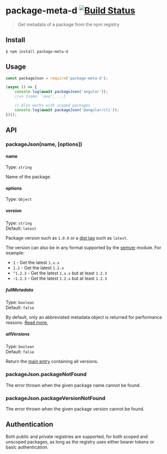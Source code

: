 # package-meta-d [![Build Status](https://travis-ci.org/sindresorhus/package-json.svg?branch=master)](https://travis-ci.org/sindresorhus/package-json)

> Get metadata of a package from the npm registry


## Install

```
$ npm install package-meta-d
```


## Usage

```js
const packageJson = require('package-meta-d');

(async () => {
	console.log(await packageJson('angular'));
	//=> {name: 'ava', ...}

	// Also works with scoped packages
	console.log(await packageJson('@angular/cli'));
})();
```


## API

### packageJson(name, [options])

#### name

Type: `string`

Name of the package.

#### options

Type: `Object`

##### version

Type: `string`<br>
Default: `latest`

Package version such as `1.0.0` or a [dist tag](https://docs.npmjs.com/cli/dist-tag) such as `latest`.

The version can also be in any format supported by the [semver](https://github.com/npm/node-semver) module. For example:

- `1` - Get the latest `1.x.x`
- `1.2` - Get the latest `1.2.x`
- `^1.2.3` - Get the latest `1.x.x` but at least `1.2.3`
- `~1.2.3` - Get the latest `1.2.x` but at least `1.2.3`

##### fullMetadata

Type: `boolean`<br>
Default: `false`

By default, only an abbreviated metadata object is returned for performance reasons. [Read more.](https://github.com/npm/registry/blob/master/docs/responses/package-metadata.md)

##### allVersions

Type: `boolean`<br>
Default: `false`

Return the [main entry](https://registry.npmjs.org/ava) containing all versions.

### packageJson.packageNotFound

The error thrown when the given package name cannot be found.

### packageJson.packageVersionNotFound

The error thrown when the given package version cannot be found.


## Authentication

Both public and private registries are supported, for both scoped and unscoped packages, as long as the registry uses either bearer tokens or basic authentication.


